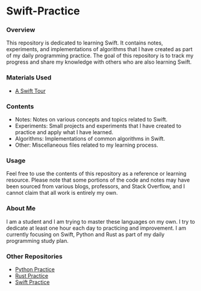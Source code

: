 # Swift-Practice
### Overview

This repository is dedicated to learning Swift. It contains notes, experiments, and implementations of algorithms that I have created as part of my daily programming practice. The goal of this repository is to track my progress and share my knowledge with others who are also learning Swift.

### Materials Used

- [A Swift Tour](https://docs.swift.org/swift-book/GuidedTour/GuidedTour.html)

### Contents

- Notes: Notes on various concepts and topics related to Swift.
- Experiments: Small projects and experiments that I have created to practice and apply what I have learned.
- Algorithms: Implementations of common algorithms in Swift.
- Other: Miscellaneous files related to my learning process.

### Usage
Feel free to use the contents of this repository as a reference or learning resource. Please note that some portions of the code and notes may have been sourced from various blogs, professors, and Stack Overflow, and I cannot claim that all work is entirely my own. 

### About Me
I am a student and I am trying to master these languages on my own. I try to dedicate at least one hour each day to practicing and improvement. I am currently focusing on Swift, Python and Rust as part of my daily programming study plan.

### Other Repositories
- [Python Practice](https://github.com/jackbodine/Python-Practice)
- [Rust Practice](https://github.com/jackbodine/Rust-Practice)
- [Swift Practice](https://github.com/jackbodine/Swift-Practice)

